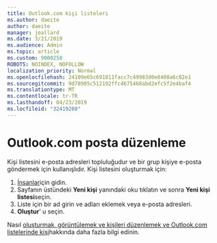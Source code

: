 ```yaml
---
title: Outlook.com kişi listeleri
ms.author: daeite
author: daeite
manager: joallard
ms.date: 3/21/2019
ms.audience: Admin
ms.topic: article
ms.custom: 9000258
ROBOTS: NOINDEX, NOFOLLOW
localization_priority: Normal
ms.openlocfilehash: 24109e65c691811facc7c49983d0e8400a6c02e1
ms.sourcegitcommit: 9d78905c512192ffc4675468abd2efc5f2e4baf4
ms.translationtype: MT
ms.contentlocale: tr-TR
ms.lasthandoff: 04/23/2019
ms.locfileid: "32419208"
---
```

# <a name="organizing-your-outlookcom-mailbox"></a>Outlook.com posta düzenleme

Kişi listesini e-posta adresleri topluluğudur ve bir grup kişiye e-posta göndermek için kullanışlıdır. Kişi listesini oluşturmak için:

1. [İnsanlar](https://outlook.live.com/people/)için gidin.
1. Sayfanın üstündeki **Yeni kişi** yanındaki oku tıklatın ve sonra **Yeni kişi listesi**seçin.
1. Liste için bir ad girin ve adları eklemek veya e-posta adresleri.
1. **Oluştur**' u seçin.

Nasıl [oluşturmak, görüntülemek ve kişileri düzenlemek ve Outlook.com listelerinde kişi](https://support.office.com/article/5b909158-036e-4820-92f7-2a27f57b9f01)hakkında daha fazla bilgi edinin.